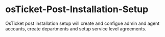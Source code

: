 # osTicket-Post-Installation-Setup
OsTicket post installation setup will create and configue admin and agent accounts, create departments and setup service level agreements.
